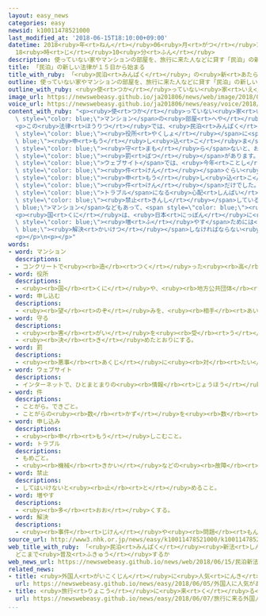 ```yaml
---
layout: easy_news
categories: easy
newsid: k10011478521000
last_modified_at: '2018-06-15T18:10:00+09:00'
datetime: 2018<ruby>年<rt>ねん</rt></ruby>06<ruby>月<rt>がつ</rt></ruby>15<ruby>日<rt>にち</rt></ruby>
  18<ruby>時<rt>じ</rt></ruby>10<ruby>分<rt>ふん</rt></ruby>
description: 使っていない家やマンションの部屋を、旅行に来た人などに貸す「民泊」の新しい法律が１５日に始まりました。
title: 「民泊」の新しい法律が１５日から始まる
title_with_ruby: 「<ruby>民泊<rt>みんぱく</rt></ruby>」の<ruby>新<rt>あたら</rt></ruby>しい<ruby>法律<rt>ほうりつ</rt></ruby>が１５<ruby>日<rt>にち</rt></ruby>から<ruby>始<rt>はじ</rt></ruby>まる
outline: 使っていない家やマンションの部屋を、旅行に来た人などに貸す「民泊」の新しい法律が１５日に始まりました。
outline_with_ruby: <ruby>使<rt>つか</rt></ruby>っていない<ruby>家<rt>いえ</rt></ruby>やマンションの<ruby>部屋<rt>へや</rt></ruby>を、<ruby>旅行<rt>りょこう</rt></ruby>に<ruby>来<rt>き</rt></ruby>た<ruby>人<rt>ひと</rt></ruby>などに<ruby>貸<rt>か</rt></ruby>す「<ruby>民泊<rt>みんぱく</rt></ruby>」の<ruby>新<rt>あたら</rt></ruby>しい<ruby>法律<rt>ほうりつ</rt></ruby>が１５<ruby>日<rt>にち</rt></ruby>に<ruby>始<rt>はじ</rt></ruby>まりました。
image_url: https://newswebeasy.github.io/ja201806/news/web/image/2018/06/15/K10011478521_1806150630_1806150633_01_02.jpg
voice_url: https://newswebeasy.github.io/ja201806/news/easy/voice/2018/06/15/k10011478521000.mp4
content_with_ruby: "<p><ruby>使<rt>つか</rt></ruby>っていない<ruby>家<rt>いえ</rt></ruby>や<span\
  \ style=\"color: blue;\">マンション</span>の<ruby>部屋<rt>へや</rt></ruby>を、<ruby>旅行<rt>りょこう</rt></ruby>に<ruby>来<rt>き</rt></ruby>た<ruby>人<rt>ひと</rt></ruby>などに<ruby>貸<rt>か</rt></ruby>す「<ruby>民泊<rt>みんぱく</rt></ruby>」の<ruby>新<rt>あたら</rt></ruby>しい<ruby>法律<rt>ほうりつ</rt></ruby>が１５<ruby>日<rt>にち</rt></ruby>に<ruby>始<rt>はじ</rt></ruby>まりました。</p>\n\
  <p>この<ruby>法律<rt>ほうりつ</rt></ruby>では、<ruby>民泊<rt>みんぱく</rt></ruby>の<ruby>仕事<rt>しごと</rt></ruby>をするためには<span\
  \ style=\"color: blue;\"><ruby>役所<rt>やくしょ</rt></ruby></span>に<span style=\"color:\
  \ blue;\"><ruby>申<rt>もう</rt></ruby>し<ruby>込<rt>こ</rt></ruby>ま</span>なければなりません。<ruby>部屋<rt>へや</rt></ruby>を<ruby>貸<rt>か</rt></ruby>すことができるのは、１<ruby>年<rt>ねん</rt></ruby>のうち１８０<ruby>日<rt>にち</rt></ruby>までです。<ruby>法律<rt>ほうりつ</rt></ruby>を<span\
  \ style=\"color: blue;\"><ruby>守<rt>まも</rt></ruby>ら</span>ないと、お<ruby>金<rt>かね</rt></ruby>を<ruby>払<rt>はら</rt></ruby>うなどの<span\
  \ style=\"color: blue;\"><ruby>罰<rt>ばつ</rt></ruby></span>があります。</p>\n<p><ruby>民泊<rt>みんぱく</rt></ruby>を<ruby>紹介<rt>しょうかい</rt></ruby>する<ruby>世界<rt>せかい</rt></ruby>で<ruby>最<rt>もっと</rt></ruby>も<ruby>大<rt>おお</rt></ruby>きな「エアビーアンドビー」という<span\
  \ style=\"color: blue;\">ウェブサイト</span>では、<ruby>今年<rt>ことし</rt></ruby>３<ruby>月<rt>がつ</rt></ruby>、<ruby>日本<rt>にっぽん</rt></ruby>の<ruby>民泊<rt>みんぱく</rt></ruby>を６<ruby>万<rt>まん</rt></ruby><span\
  \ style=\"color: blue;\"><ruby>件<rt>けん</rt></ruby></span>ぐらい<ruby>紹介<rt>しょうかい</rt></ruby>していました。しかし、<ruby>今月<rt>こんげつ</rt></ruby><ruby>８日<rt>ようか</rt></ruby>までに<span\
  \ style=\"color: blue;\"><ruby>申<rt>もう</rt></ruby>し<ruby>込<rt>こ</rt></ruby>み</span>があった<ruby>民泊<rt>みんぱく</rt></ruby>は、<ruby>日本<rt>にっぽん</rt></ruby><ruby>全部<rt>ぜんぶ</rt></ruby>で２７００<span\
  \ style=\"color: blue;\"><ruby>件<rt>けん</rt></ruby></span>だけでした。<ruby>民泊<rt>みんぱく</rt></ruby>の<ruby>客<rt>きゃく</rt></ruby>と<ruby>近所<rt>きんじょ</rt></ruby>に<ruby>住<rt>す</rt></ruby>んでいる<ruby>人<rt>ひと</rt></ruby>が<span\
  \ style=\"color: blue;\">トラブル</span>になる<ruby>心配<rt>しんぱい</rt></ruby>があるため、<ruby>民泊<rt>みんぱく</rt></ruby>を<span\
  \ style=\"color: blue;\"><ruby>禁止<rt>きんし</rt></ruby></span>している<span style=\"color:\
  \ blue;\">マンション</span>などもあって、<span style=\"color: blue;\"><ruby>申<rt>もう</rt></ruby>し<ruby>込<rt>こ</rt></ruby>み</span>が<ruby>少<rt>すく</rt></ruby>なくなっています。</p>\n\
  <p><ruby>国<rt>くに</rt></ruby>は、<ruby>日本<rt>にっぽん</rt></ruby>に<ruby>旅行<rt>りょこう</rt></ruby>に<ruby>来<rt>く</rt></ruby>る<ruby>外国人<rt>がいこくじん</rt></ruby>などに<ruby>民泊<rt>みんぱく</rt></ruby>を<ruby>利用<rt>りよう</rt></ruby>してほしいと<ruby>考<rt>かんが</rt></ruby>えています。しかし、<ruby>民泊<rt>みんぱく</rt></ruby>を<span\
  \ style=\"color: blue;\"><ruby>増<rt>ふ</rt></ruby>やす</span>ためには<span style=\"color:\
  \ blue;\"><ruby>解決<rt>かいけつ</rt></ruby></span>しなければならない<ruby>問題<rt>もんだい</rt></ruby>が<ruby>残<rt>のこ</rt></ruby>っています。</p>\n\
  <p></p>\n<p></p>"
words:
- word: マンション
  descriptions:
  - コンクリートで<ruby><rb>造</rb><rt>つく</rt></ruby>った<ruby><rb>高</rb><rt>たか</rt></ruby>い<ruby><rb>建物</rb><rt>たてもの</rt></ruby>で、<ruby><rb>高級</rb><rt>こうきゅう</rt></ruby>な<ruby><rb>感</rb><rt>かん</rt></ruby>じがするアパート。
- word: 役所
  descriptions:
  - <ruby><rb>国</rb><rt>くに</rt></ruby>や、<ruby><rb>地方公共団体</rb><rt>ちほうこうきょうだんたい</rt></ruby>の<ruby><rb>仕事</rb><rt>しごと</rt></ruby>をする<ruby><rb>所</rb><rt>ところ</rt></ruby>。<ruby><rb>官庁</rb><rt>かんちょう</rt></ruby>。<ruby><rb>役場</rb><rt>やくば</rt></ruby>。
- word: 申し込む
  descriptions:
  - <ruby><rb>望</rb><rt>のぞ</rt></ruby>みを、<ruby><rb>相手</rb><rt>あいて</rt></ruby>に<ruby><rb>伝</rb><rt>つた</rt></ruby>える。<ruby><rb>申</rb><rt>もう</rt></ruby>し<ruby><rb>入</rb><rt>い</rt></ruby>れる。
- word: 守る
  descriptions:
  - <ruby><rb>害</rb><rt>がい</rt></ruby>を<ruby><rb>受</rb><rt>う</rt></ruby>けないように、<ruby><rb>防</rb><rt>ふせ</rt></ruby>ぐ。
  - <ruby><rb>決</rb><rt>き</rt></ruby>めたとおりにする。
- word: 罰
  descriptions:
  - <ruby><rb>悪事</rb><rt>あくじ</rt></ruby>に<ruby><rb>対</rb><rt>たい</rt></ruby>するこらしめ。
- word: ウェブサイト
  descriptions:
  - インターネットで、ひとまとまりの<ruby><rb>情報</rb><rt>じょうほう</rt></ruby>が<ruby><rb>置</rb><rt>お</rt></ruby>かれている<ruby><rb>場所</rb><rt>ばしょ</rt></ruby>。サイト。
- word: 件
  descriptions:
  - ことがら。できごと。
  - ことがらの<ruby><rb>数</rb><rt>かず</rt></ruby>を<ruby><rb>数</rb><rt>かぞ</rt></ruby>えることば。
- word: 申し込み
  descriptions:
  - <ruby><rb>申</rb><rt>もう</rt></ruby>しこむこと。
- word: トラブル
  descriptions:
  - もめごと。
  - <ruby><rb>機械</rb><rt>きかい</rt></ruby>などの<ruby><rb>故障</rb><rt>こしょう</rt></ruby>。
- word: 禁止
  descriptions:
  - してはいけないと<ruby><rb>止</rb><rt>と</rt></ruby>めること。
- word: 増やす
  descriptions:
  - <ruby><rb>多</rb><rt>おお</rt></ruby>くする。
- word: 解決
  descriptions:
  - <ruby><rb>事件</rb><rt>じけん</rt></ruby>や<ruby><rb>問題</rb><rt>もんだい</rt></ruby>がうまくかたづくこと。
source_url: http://www3.nhk.or.jp/news/easy/k10011478521000/k10011478521000.html
web_title_with_ruby: 「<ruby>民泊<rt>みんぱく</rt></ruby><ruby>新法<rt>しんぽう</rt></ruby>」きょう<ruby>施行<rt>しこう</rt></ruby>
  どこまで<ruby>普及<rt>ふきゅう</rt></ruby>するか
web_news_url: https://newswebeasy.github.io/news/web/2018/06/15/民泊新法きょう施行-どこまで普及するか
related_news:
- title: <ruby>外国人<rt>がいこくじん</rt></ruby>に<ruby>人気<rt>にんき</rt></ruby>がある<ruby>日本<rt>にっぽん</rt></ruby>の<ruby>古<rt>ふる</rt></ruby>い<ruby>家<rt>いえ</rt></ruby>を「<ruby>民泊<rt>みんぱく</rt></ruby>」で<ruby>利用<rt>りよう</rt></ruby>する
  url: https://newswebeasy.github.io/news/easy/2018/06/05/外国人に人気がある日本の古い家を民泊で利用する
- title: <ruby>旅行<rt>りょこう</rt></ruby>に<ruby>来<rt>く</rt></ruby>る<ruby>外国人<rt>がいこくじん</rt></ruby>を<ruby>増<rt>ふ</rt></ruby>やす　マナーの<ruby>問題<rt>もんだい</rt></ruby>も<ruby>考<rt>かんが</rt></ruby>える<ruby>必要<rt>ひつよう</rt></ruby>がある
  url: https://newswebeasy.github.io/news/easy/2018/06/07/旅行に来る外国人を増やす-マナーの問題も考える必要がある
...
```

